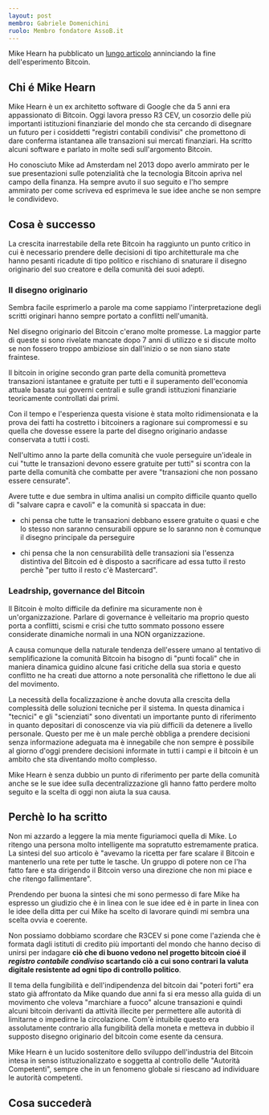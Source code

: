 ```yaml
---
layout: post
membro: Gabriele Domenichini
ruolo: Membro fondatore AssoB.it
---
```

Mike Hearn ha pubblicato un [lungo articolo](https://medium.com/@octskyward/the-resolution-of-the-bitcoin-experiment-dabb30201f7#.8phq0b9wf) anninciando la fine dell'esperimento Bitcoin.
<!-- more -->
## Chi é Mike Hearn

Mike Hearn è un ex architetto software di Google che da 5 anni era appassionato di Bitcoin. Oggi lavora presso R3 CEV,
un cosorzio delle più importanti istituzioni finanziarie del mondo che sta cercando di disegnare un futuro per i 
cosiddetti "registri contabili condivisi" che promettono di dare conferma istantanea alle transazioni sui mercati
finanziari.
Ha scritto alcuni software e parlato in molte sedi sull'argomento Bitcoin.

Ho conosciuto Mike ad Amsterdam nel 2013 dopo averlo ammirato per le sue presentazioni sulle potenzialità che 
la tecnologia Bitcoin apriva nel campo della finanza. Ha sempre avuto il suo seguito e l'ho sempre ammirato per come
scriveva ed esprimeva le sue idee anche se non sempre le condividevo.

## Cosa è successo

La crescita inarrestabile della rete Bitcoin ha raggiunto un punto critico in cui è necessario prendere delle decisioni
di tipo architetturale ma che hanno pesanti ricadute di tipo politico e rischiano di snaturare il disegno originario del 
suo creatore e della comunità dei suoi adepti.

### Il disegno originario

Sembra facile esprimerlo a parole ma come sappiamo l'interpretazione degli scritti originari hanno sempre portato a 
conflitti nell'umanità.

Nel disegno originario del Bitcoin c'erano molte promesse. La maggior parte di queste si sono rivelate mancate dopo 7
anni di utilizzo e si discute molto se non fossero troppo ambiziose sin dall'inizio o se non siano state fraintese.

Il bitcoin in origine secondo gran parte della comunità prometteva transazioni istantanee e gratuite per tutti e il 
superamento dell'economia attuale basata sui governi centrali e sulle grandi istituzioni finanziarie teoricamente
controllati dai primi.

Con il tempo e l'esperienza questa visione è stata molto ridimensionata e la prova dei fatti ha costretto i bitcoiners a 
ragionare sui compromessi e su quella che dovesse essere la parte del disegno originario andasse conservata a tutti i costi.

Nell'ultimo anno la parte della comunità che vuole perseguire un'ideale in cui "tutte le transazioni devono essere gratuite per
tutti" si scontra con la parte della comunità che combatte per avere "transazioni che non possano essere censurate".

Avere tutte e due sembra in ultima analisi un compito difficile quanto quello di "salvare capra e cavoli" e la comunità
si spaccata in due:

* chi pensa che tutte le transazioni debbano essere gratuite o quasi e che lo stesso non saranno censurabili oppure se lo 
saranno non è comunque il disegno principale da perseguire

* chi pensa che la non censurabilità delle transazioni sia l'essenza distintiva del Bitcoin ed è disposto a sacrificare 
ad essa tutto il resto perchè "per tutto il resto c'è Mastercard".

### Leadrship, governance del Bitcoin

Il Bitcoin è molto difficile da definire ma sicuramente non è un'organizzazione. Parlare di governance è 
velleitario ma proprio questo porta a conflitti, scismi e crisi che tutto sommato possono essere considerate dinamiche normali 
in una NON organizzazione.

A causa comunque della naturale tendenza dell'essere umano al tentativo di semplificazione la comunità Bitcoin ha bisogno di
"punti focali" che in maniera dinamica guidino alcune fasi critiche della sua storia e questo conflitto ne ha creati due 
attorno a note personalità che riflettono le due ali del movimento.

La necessità della focalizzazione è anche dovuta alla crescita della complessità delle soluzioni tecniche per il sistema.
In questa dinamica i "tecnici" e gli "scienziati" sono diventati un importante punto di riferimento in quanto depositari di 
conoscenze via via più difficili da detenere a livello personale. Questo per me è un male perchè obbliga a prendere 
decisioni senza informazione adeguata ma è innegabile che non sempre è possibile al giorno d'oggi prendere decisioni 
informate in tutti i campi e il bitcoin è un ambito che sta diventando molto complesso.

Mike Hearn è senza dubbio un punto di riferimento per parte della comunità anche se le sue idee sulla decentralizzazione 
gli hanno fatto perdere molto seguito e la scelta di oggi non aiuta la sua causa. 

## Perchè lo ha scritto

Non mi azzardo a leggere la mia mente figuriamoci quella di Mike. Lo ritengo una persona molto intelligente ma sopratutto
estremamente pratica. La sintesi del suo articolo è "avevamo la ricetta per fare scalare il Bitcoin e mantenerlo una rete
per tutte le tasche. Un gruppo di potere non ce l'ha fatto fare e sta dirigendo il Bitcoin verso una direzione che non 
mi piace e che ritengo fallimentare". 

Prendendo per buona la sintesi che mi sono permesso di fare Mike ha espresso un giudizio che è in linea con le sue idee 
ed è in parte in linea con le idee della ditta per cui Mike ha scelto di lavorare quindi mi sembra una scelta ovvia e 
coerente.

Non possiamo dobbiamo scordare che R3CEV si pone come l'azienda che è formata dagli istituti di credito più importanti 
del mondo che hanno deciso di unirsi per indagare **ciò che di buono vedono nel progetto bitcoin cioé il *registro
contabile condiviso* scartando ciò a cui sono contrari la valuta digitale resistente ad ogni tipo di controllo politico**.

Il tema della fungibilità e dell'indipendenza del bitcoin dai "poteri forti" era stato già affrontato da Mike quando
due anni fa si era messo alla guida di un movimento che voleva "marchiare a fuoco" alcune transazioni e quindi 
alcuni bitcoin derivanti da attività illecite per permettere alle autorità di limitarne o impedirne la circolazione.
Com'è intuibile questo era assolutamente contrario alla fungibilità della moneta e metteva in dubbio il supposto
disegno originario del bitcoin come esente da censura.

Mike Hearn è un lucido sostenitore dello sviluppo dell'industria del Bitcoin intesa in senso istituzionalizzato e
soggetta al controllo delle "Autorità Competenti", sempre che in un fenomeno globale si riescano ad individuare 
le autorità competenti.

## Cosa succederà



